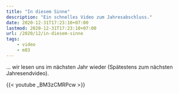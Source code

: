 ```yaml
---
title: "In diesem Sinne"
description: "Ein schnelles Video zum Jahresabschluss."
date: 2020-12-31T17:23:10+07:00
lastmod: 2020-12-31T17:23:10+07:00
url: /2020/12/in-diesem-sinne
tags:
    - video
    - m83
---
```


… wir lesen uns im nächsten Jahr wieder (Spätestens zum nächsten Jahresendvideo).

{{< youtube _BM3zCMRPcw >}}
